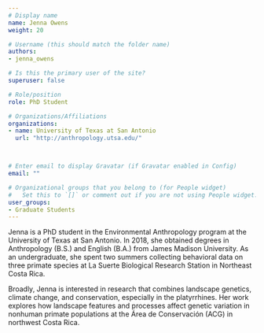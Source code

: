 ```yaml
---
# Display name
name: Jenna Owens
weight: 20

# Username (this should match the folder name)
authors:
- jenna_owens

# Is this the primary user of the site?
superuser: false

# Role/position
role: PhD Student

# Organizations/Affiliations
organizations:
- name: University of Texas at San Antonio
  url: "http://anthropology.utsa.edu/"



# Enter email to display Gravatar (if Gravatar enabled in Config)
email: ""

# Organizational groups that you belong to (for People widget)
#   Set this to `[]` or comment out if you are not using People widget.
user_groups:
- Graduate Students
---
```


Jenna is a PhD student in the Environmental Anthropology program at the University of Texas at San Antonio. In 2018, she obtained degrees in Anthropology (B.S.) and English (B.A.) from James Madison University. As an undergraduate, she spent two summers collecting behavioral data on three primate species at La Suerte Biological Research Station in Northeast Costa Rica.

Broadly, Jenna is interested in research that combines landscape genetics, climate change, and conservation, especially in the platyrrhines. Her work explores how landscape features and processes affect genetic variation in nonhuman primate populations at the Área de Conservación (ACG) in northwest Costa Rica.
